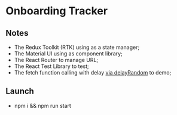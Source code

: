 # Onboarding Tracker

## Notes

* The Redux Toolkit (RTK) using as a state manager;
* The Material UI using as component library;
* The React Router to manage URL;
* The React Test Library to test;
* The fetch function calling with delay [via delayRandom](src/utils/delayRandom.ts) to demo;

## Launch

* npm i && npm run start
